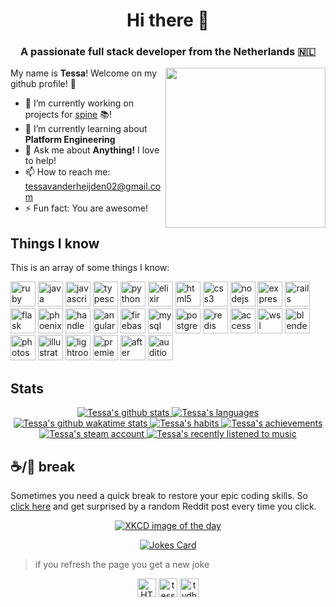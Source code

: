 <h1 align="center">Hi there 👋</h1>
<h3 align="center">A passionate full stack developer from the Netherlands 🇳🇱</h3>

<a href="https://app.daily.dev/tvdheijden" target="_blank">
    <img
      width="256"
      align="right"
      src="https://raw.githubusercontent.com/dustessavdh/dustessavdh/devcard/devcard.png"
    />
  </a>

My name is **Tessa**! Welcome on my github profile! :milky_way:

- 🔭 I’m currently working on projects for [spine](https://github.com/spine-ngo) :books:!
- 🌱 I’m currently learning about **Platform Engineering**
- 💬 Ask me about **Anything!** I love to help!
- 📫 How to reach me: [tessavanderheijden02@gmail.com](mailto:tessavanderheijden02@gmail.com)
- ⚡ Fun fact: You are awesome!

## Things I know

This is an array of some things I know:

<p align="left">
  <!-- Languages -->
  <img src="https://raw.githubusercontent.com/devicons/devicon/master/icons/ruby/ruby-original-wordmark.svg" alt="ruby" width="40" height="40"/>
  <img src="https://raw.githubusercontent.com/devicons/devicon/master/icons/java/java-original-wordmark.svg" alt="java" width="40" height="40"/>
  <img src="https://raw.githubusercontent.com/devicons/devicon/master/icons/javascript/javascript-original.svg" alt="javascript" width="40" height="40"/>
  <img src="https://raw.githubusercontent.com/devicons/devicon/master/icons/typescript/typescript-original.svg" alt="typescript" width="40" height="40"/>
  <img src="https://raw.githubusercontent.com/devicons/devicon/master/icons/python/python-original.svg" alt="python" width="40" height="40"/>
  <img src="https://www.vectorlogo.zone/logos/elixir-lang/elixir-lang-icon.svg" alt="elixir" width="40" height="40"/>
  
  <!-- Frontend -->
  <img src="https://raw.githubusercontent.com/devicons/devicon/master/icons/html5/html5-original-wordmark.svg" alt="html5" width="40" height="40"/>
  <img src="https://raw.githubusercontent.com/devicons/devicon/master/icons/css3/css3-original-wordmark.svg" alt="css3" width="40" height="40"/>
  
  <!-- Framework stuff -->
  <img src="https://raw.githubusercontent.com/devicons/devicon/master/icons/nodejs/nodejs-original.svg" alt="nodejs" width="40" height="40"/>
  <img src="https://raw.githubusercontent.com/devicons/devicon/master/icons/express/express-original-wordmark.svg" alt="express" width="40" height="40"/>
  <img src="https://raw.githubusercontent.com/devicons/devicon/master/icons/rails/rails-original-wordmark.svg" alt="rails" width="40" height="40"/>
  <img src="https://www.vectorlogo.zone/logos/pocoo_flask/pocoo_flask-icon.svg" alt="flask" width="40" height="40"/>
  <img src="https://github.com/leungwensen/svg-icon/blob/master/dist/svg/logos/phoenix.svg" alt="phoenix" width="40" height="40"/>
  <img src="https://raw.githubusercontent.com/devicons/devicon/master/icons/handlebars/handlebars-original-wordmark.svg" alt="handlebars" width="40" height="40"/>
  <img src="https://raw.githubusercontent.com/devicons/devicon/master/icons/angularjs/angularjs-original.svg" alt="angular" width="40" height="40"/>
  
  <!-- Database -->
  <img src="https://www.vectorlogo.zone/logos/firebase/firebase-icon.svg" alt="firebase" width="40" height="40"/>
  <img src="https://raw.githubusercontent.com/devicons/devicon/master/icons/mysql/mysql-original-wordmark.svg" alt="mysql" width="40" height="40"/>
  <img src="https://raw.githubusercontent.com/devicons/devicon/master/icons/postgresql/postgresql-original-wordmark.svg" alt="postgresql" width="40" height="40"/>
  <img src="https://raw.githubusercontent.com/devicons/devicon/master/icons/redis/redis-original-wordmark.svg" alt="redis" width="40" height="40"/>
  <img src="https://upload.wikimedia.org/wikipedia/commons/f/f1/Microsoft_Office_Access_%282019-present%29.svg" alt="access" width="40" height="40"/>
  
  <!-- Programs -->
  <img src="https://upload.wikimedia.org/wikipedia/commons/3/35/Tux.svg" alt="wsl" width="40" height="40"/>
  <img src="https://download.blender.org/branding/community/blender_community_badge_white.svg" alt="blender" width="40" height="40"/>
  <img src="https://upload.wikimedia.org/wikipedia/commons/a/af/Adobe_Photoshop_CC_icon.svg" alt="photoshop" width="40" height="40"/>
  <img src="https://upload.wikimedia.org/wikipedia/commons/f/fb/Adobe_Illustrator_CC_icon.svg" alt="illustrator" width="40" height="40"/>
  <img src="https://upload.wikimedia.org/wikipedia/commons/b/b6/Adobe_Photoshop_Lightroom_CC_logo.svg" alt="lightroom" width="40" height="40"/>
  <img src="https://upload.wikimedia.org/wikipedia/commons/4/40/Adobe_Premiere_Pro_CC_icon.svg" alt="premiere pro" width="40" height="40"/>
  <img src="https://upload.wikimedia.org/wikipedia/commons/c/cb/Adobe_After_Effects_CC_icon.svg" alt="after effects" width="40" height="40"/>
  <img src="https://upload.wikimedia.org/wikipedia/commons/0/0e/Adobe_Audition_CC_icon_%282020%29.svg" alt="audition" width="40" height="40"/>
</p>

## Stats

<p align="center">
  <a href="https://github.com/lowlighter/metrics">
    <img src="https://raw.githubusercontent.com/dustessavdh/dustessavdh/metrics/github-metrics.svg" alt="Tessa's github stats"/>
  </a>
  <a href="https://github.com/lowlighter/metrics">
    <img src="https://raw.githubusercontent.com/dustessavdh/dustessavdh/metrics/metrics.plugin.languages.svg" alt="Tessa's languages"/>
  </a>
  <a href="https://wakatime.com/@tessavdH">
    <img src="https://raw.githubusercontent.com/dustessavdh/dustessavdh/metrics/metrics.plugin.wakatime.svg" alt="Tessa's github wakatime stats"/>
  </a>
  <a href="https://github.com/lowlighter/metrics">
    <img src="https://raw.githubusercontent.com/dustessavdh/dustessavdh/metrics/metrics.plugin.habits.charts.svg" alt="Tessa's habits"/>
  </a>
  <a href="https://github.com/lowlighter/metrics">
    <img src="https://raw.githubusercontent.com/dustessavdh/dustessavdh/metrics/metrics.plugin.achievements.svg" alt="Tessa's achievements"/>
  </a>
  <a href="https://steamcommunity.com/id/tessachan/">
    <img src="https://raw.githubusercontent.com/dustessavdh/dustessavdh/metrics/metrics.plugin.steam.svg" alt="Tessa's steam account"/>
  </a>
  <a href="https://www.last.fm/user/JustAap">
    <img src="https://raw.githubusercontent.com/dustessavdh/dustessavdh/metrics/metrics.plugin.music.svg" alt="Tessa's recently listened to music"/>
  </a>
</p>

## :coffee:/:tea: break

Sometimes you need a quick break to restore your epic coding skills.
So [click here](https://www.reddit.com/random) and get surprised by a random Reddit post every time you click.

<p align="center">
  <a href="https://xkcd.com/">
    <img src="https://raw.githubusercontent.com/dustessavdh/dustessavdh/metrics/metrics.plugin.xkcd.svg" alt="XKCD image of the day" />
  </a>
</p>
<p align="center">
  <a href="https://github.com/ABSphreak/readme-jokes">
    <img src="https://readme-jokes.vercel.app/api" alt="Jokes Card" />
  </a>
</p>

> if you refresh the page you get a new joke

<p align="center">
    <a href="https://twitter.com/HTessavd"><img align="center" src="https://cdn.jsdelivr.net/npm/simple-icons@3.0.1/icons/twitter.svg" alt="HTessavd" height="30" width="30"/></a>
    <a href="https://linkedin.com/in/tessa-van-der-heijden-871a81196"><img align="center" src="https://cdn.jsdelivr.net/npm/simple-icons@3.0.1/icons/linkedin.svg" alt="tessa van der heijden" height="30" width="30"/></a>
    <a href="https://instagram.com/tvdhphotography"><img align="center" src="https://cdn.jsdelivr.net/npm/simple-icons@3.0.1/icons/instagram.svg" alt="tvdhphotography" height="30" width="30"/></a>
</p>
